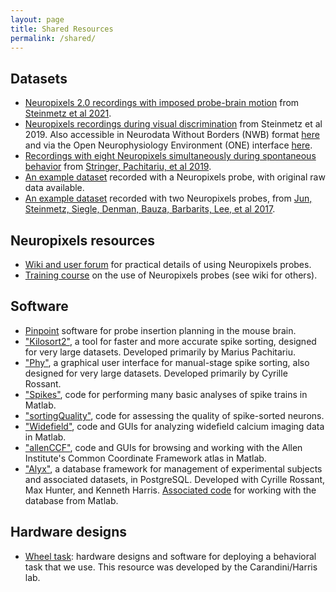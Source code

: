 ```yaml
---
layout: page
title: Shared Resources
permalink: /shared/
---
```


<h2>Datasets</h2>
<ul>
	<li><a href="https://doi.org/10.6084/m9.figshare.14024495">Neuropixels 2.0 recordings with imposed probe-brain motion</a> from <a href="https://science.sciencemag.org/content/372/6539/eabf4588">Steinmetz et al 2021</a>. 
	<li><a href="https://figshare.com/articles/steinmetz/9598406">Neuropixels recordings during visual discrimination</a> from Steinmetz et al 2019. Also accessible in Neurodata Without Borders (NWB) format <a href="https://figshare.com/articles/Datasets_from_Steinmetz_et_al_2019_in_NWB_format/11274968/1">here</a> and via the Open Neurophysiology Environment (ONE) interface <a href="https://figshare.com/articles/steinmetz/9974357">here</a>.</li>
	<li><a href="https://figshare.com/articles/Eight-probe_Neuropixels_recordings_during_spontaneous_behaviors/7739750">Recordings with eight Neuropixels simultaneously during spontaneous behavior</a> from <a href="https://science.sciencemag.org/content/364/6437/eaav7893">Stringer, Pachitariu, et al 2019</a>.</li>
	<li><a href="http://data.cortexlab.net/singlePhase3/">An example dataset</a> recorded with a Neuropixels probe, with original raw data available.</li>
	<li><a href="http://data.cortexlab.net/dualPhase3/">An example dataset</a> recorded with two Neuropixels probes, from <a href="https://www.nature.com/articles/nature24636">Jun, Steinmetz, Siegle, Denman, Bauza, Barbarits, Lee, et al 2017</a>.</li>	
</ul>

<h2>Neuropixels resources</h2>
<ul>
	<li><a href="http://neuropix.cortexlab.net">Wiki and user forum</a> for practical details of using Neuropixels probes. </li>
	<li><a href="http://www.ucl.ac.uk/neuropixels/courses/2019-course">Training course</a> on the use of Neuropixels probes (see wiki for others).</li>
</ul>

<h2>Software</h2>
<ul>
	<li><a href="https://data.virtualbrainlab.org/pinpoint/">Pinpoint</a> software for probe insertion planning in the mouse brain.
	<li><a href="https://github.com/MouseLand/kilosort2">"Kilosort2"</a>, a tool for faster and more accurate spike sorting, designed for very large datasets. Developed primarily by Marius Pachitariu.</li>
	<li><a href="https://github.com/cortex-lab/phy">"Phy"</a>, a graphical user interface for manual-stage spike sorting, also designed for very large datasets. Developed primarily by Cyrille Rossant.</li>			
	<li><a href="https://github.com/cortex-lab/spikes">"Spikes"</a>, code for performing many basic analyses of spike trains in Matlab.</li>
	<li><a href="https://github.com/cortex-lab/sortingQuality">"sortingQuality"</a>, code for assessing the quality of spike-sorted neurons.</li>
	<li><a href="https://github.com/cortex-lab/widefield">"Widefield"</a>, code and GUIs for analyzing widefield calcium imaging data in Matlab.</li>
	<li><a href="https://github.com/cortex-lab/allenCCF">"allenCCF"</a>, code and GUIs for browsing and working with the Allen Institute's Common Coordinate Framework atlas in Matlab.</li>
	<li><a href="https://github.com/cortex-lab/alyx">"Alyx"</a>, a database framework for management of experimental subjects and associated datasets, in PostgreSQL. Developed with Cyrille Rossant, Max Hunter, and Kenneth Harris. <a href="https://github.com/cortex-lab/alyx-matlab">Associated code</a> for working with the database from Matlab.</li>
</ul>

<h2>Hardware designs</h2>
<ul>
	<li><a href="https://www.ucl.ac.uk/cortexlab/tools/wheel">Wheel task</a>: hardware designs and software for deploying a behavioral task that we use. This resource was developed by the Carandini/Harris lab.</li>
</ul>
